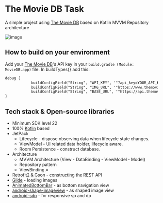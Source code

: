 # The Movie DB Task

A simple project using [The Movie DB](https://www.themoviedb.org) based on Kotlin MVVM Repository architecture<br>

![image](https://github.com/faathirmashar/Placeholder/blob/master/application_demo.gif)

## How to build on your environment
Add your [The Movie DB](https://www.themoviedb.org)'s API key in your `build.gradle (Module: MovieDB.app)` file. In buildTypes{} add this:
```xml
debug {
            buildConfigField("String", "API_KEY", '"?api_key=YOUR_API_KEY"')
            buildConfigField("String", "IMG_URL", '"https://www.themoviedb.org/t/p/w600_and_h900_bestv2"')
            buildConfigField("String", "BASE_URL", '"https://api.themoviedb.org"')
}
```

## Tech stack & Open-source libraries
- Minimum SDK level 22
- 100% [Kotlin](https://kotlinlang.org/) based
- JetPack
  - Lifecycle - dispose observing data when lifecycle state changes.
  - ViewModel - UI related data holder, lifecycle aware.
  - Room Persistence - construct database.
- Architecture
  - MVVM Architecture (View - DataBinding - ViewModel - Model)
  - Repository pattern
  - ViewBinding.=
- [Retrofit2 & Gson](https://github.com/square/retrofit) - constructing the REST API
- [Glide](https://github.com/bumptech/glide) - loading images
- [AnimatedBottomBar](https://github.com/Droppers/AnimatedBottomBar) - as bottom navigation view
- [android-shape-imageview](https://github.com/siyamed/android-shape-imageview) - as shaped image view
- [android-sdp](https://github.com/intuit/sdp) - for responsive sp and dp
